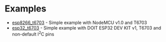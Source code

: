 # Examples

- [esp8266_t6703](https://github.com/yellow-sky/esphome_t67xx/tree/main/examples/esp8266_t6703) - Simple example with NodeMCU v1.0 and T6703
- [esp32_t6703](https://github.com/yellow-sky/esphome_t67xx/tree/main/examples/esp32_t6703) - Simple example with DOIT ESP32 DEV KIT v1, T6703 and non-default I<sup>2</sup>C pins